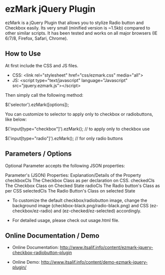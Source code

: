 ezMark jQuery Plugin
====================

  ezMark is a jQuery Plugin that allows you to stylize Radio button and Checkbox easily. Its very small 
  (minified version is ~1.5kb) compared to other similar scripts. It has been tested and works on all 
  major browsers (IE 6/7/8, Firefox, Safari, Chrome).


How to Use
----------

  At first include the CSS and JS files.
  
  * CSS:  &lt;link rel="stylesheet" href="css/ezmark.css" media="all"&gt;
  * JS:  &lt;script type="text/javascript" language="Javascript" src="jquery.ezmark.js"&gt;&lt;/script&gt;
  
  Then simply call the following method:
  
  $('selector').ezMark([options]);  
  
  
  You can customize to selector to apply only to checkbox or radiobuttons, like below:

  
  $('input[type="checkbox"]').ezMark(); // to apply only to checkbox use


  $('input[type="radio"]').ezMark(); // for only radio buttons

  
Parameters / Options
--------------------

  Optional Parameter accepts the following JSON properties:
  
  Parameter's (JSON) Properties:    Explanation/Details of the Property
   checkboxCls                       The Checkbox Class as per declaration on CSS.
   checkedCls                        The Checkbox Class on Checked State
   radioCls                          The Radio button's Class as per CSS
   selectedCls                       The Radio Button's Class on selected State

  * To customize the default checkbox/radiobutton image, change the background image 
  (checkbox-black.png/radio-black.png) and CSS (ez-checkbox/ez-radio) and 
  (ez-checked/ez-selected) accordingly.
  
  * For detailed usage, please check out usage.html file.
  
  
Online Documentation / Demo
---------------------------

* Online Documentation: http://www.itsalif.info/content/ezmark-jquery-checkbox-radiobutton-plugin
  
* Online Demo: http://www.itsalif.info/content/demo-ezmark-jquery-plugin/
  
     
